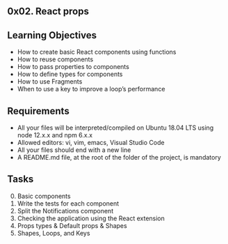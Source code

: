 ## 0x02. React props

## Learning Objectives
- How to create basic React components using functions
- How to reuse components
- How to pass properties to components
- How to define types for components
- How to use Fragments
- When to use a key to improve a loop’s performance

## Requirements
- All your files will be interpreted/compiled on Ubuntu 18.04 LTS using node 12.x.x and npm 6.x.x
- Allowed editors: vi, vim, emacs, Visual Studio Code
- All your files should end with a new line
- A README.md file, at the root of the folder of the project, is mandatory

## Tasks
0. Basic components
1. Write the tests for each component
2. Split the Notifications component
3. Checking the application using the React extension
4. Props types & Default props & Shapes
5. Shapes, Loops, and Keys
